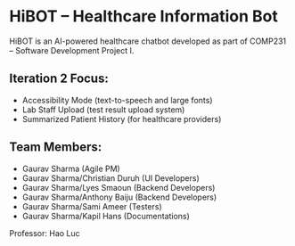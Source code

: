 # HiBOT – Healthcare Information Bot

HiBOT is an AI-powered healthcare chatbot developed as part of COMP231 – Software Development Project I.

## Iteration 2 Focus:
- Accessibility Mode (text-to-speech and large fonts)
- Lab Staff Upload (test result upload system)
- Summarized Patient History (for healthcare providers)

## Team Members:
- Gaurav Sharma (Agile PM)
- Gaurav Sharma/Christian Duruh (UI Developers)
- Gaurav Sharma/Lyes Smaoun (Backend Developers)
- Gaurav Sharma/Anthony Baiju (Backend Developers)
- Gaurav Sharma/Sami Ameer (Testers)
- Gaurav Sharma/Kapil Hans (Documentations)

Professor: Hao Luc
